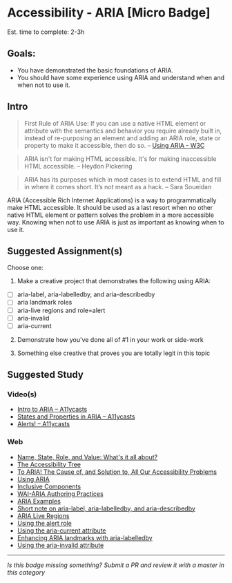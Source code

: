 Accessibility - ARIA [Micro Badge]
===================================================

Est. time to complete: 2-3h

Goals:
------

- You have demonstrated the basic foundations of ARIA.
- You should have some experience using ARIA and understand when and when not to use it.


Intro
-----

> First Rule of ARIA Use: If you can use a native HTML element or attribute with the semantics and behavior you require already built in, instead of re-purposing an element and adding an ARIA role, state or property to make it accessible, then do so. – [Using ARIA - W3C](https://www.w3.org/TR/using-aria/#rule1)

> ARIA isn't for making HTML accessible. It's for making inaccessible HTML accessible. – Heydon Pickering

> ARIA has its purposes which in most cases is to extend HTML and fill in where it comes short. It’s not meant as a hack. – Sara Soueidan‏

ARIA (Accessible Rich Internet Applications) is a way to programmatically make HTML accessible. It should be used as a last resort when no other native HTML element or pattern solves the problem in a more accessible way. Knowing when not to use ARIA is just as important as knowing when to use it.


Suggested Assignment(s)
---------------------

Choose one:

1) Make a creative project that demonstrates the following using ARIA:
- [ ] aria-label, aria-labelledby, and aria-describedby
- [ ] aria landmark roles
- [ ] aria-live regions and role=alert
- [ ] aria-invalid
- [ ] aria-current

2) Demonstrate how you've done all of #1 in your work or side-work

3) Something else creative that proves you are totally legit in this topic


Suggested Study
---------------

### Video(s)
- [Intro to ARIA – A11ycasts](https://www.youtube.com/watch?v=g9Qff0b-lHk)
- [States and Properties in ARIA – A11ycasts](https://www.youtube.com/watch?v=88tfx3jLV_M)
- [Alerts! – A11ycasts](https://www.youtube.com/watch?v=5lzAj1ahRSI)

### Web
- [Name, State, Role, and Value: What's it all about?](http://www.karlgroves.com/2013/03/02/name-state-role-and-value-whats-it-all-about/)
- [The Accessibility Tree](https://developers.google.com/web/fundamentals/accessibility/semantics-builtin/the-accessibility-tree)
- [To ARIA! The Cause of, and Solution to, All Our Accessibility Problems](https://webaim.org/blog/aria-cause-solution/)
- [Using ARIA](https://www.w3.org/TR/using-aria/)
- [Inclusive Components](https://inclusive-components.design/)
- [WAI-ARIA Authoring Practices](https://www.w3.org/TR/wai-aria-practices/)
- [ARIA Examples](http://heydonworks.com/practical_aria_examples/)
- [Short note on aria-label, aria-labelledby, and aria-describedby](https://developer.paciellogroup.com/blog/2017/07/short-note-on-aria-label-aria-labelledby-and-aria-describedby/)
- [ARIA Live Regions](https://developer.mozilla.org/en-US/docs/Web/Accessibility/ARIA/ARIA_Live_Regions)
- [Using the alert role](https://developer.mozilla.org/en-US/docs/Web/Accessibility/ARIA/ARIA_Techniques/Using_the_alert_role)
- [Using the aria-current attribute](https://tink.uk/using-the-aria-current-attribute/)
- [Enhancing ARIA landmarks with aria-labelledby](https://tink.uk/enhancing-aria-landmarks-with-aria-labelledby/)
- [Using the aria-invalid attribute](https://developer.mozilla.org/en-US/docs/Web/Accessibility/ARIA/ARIA_Techniques/Using_the_aria-invalid_attribute)


-----

  *Is this badge missing something? Submit a PR and review it with a master in this category*
